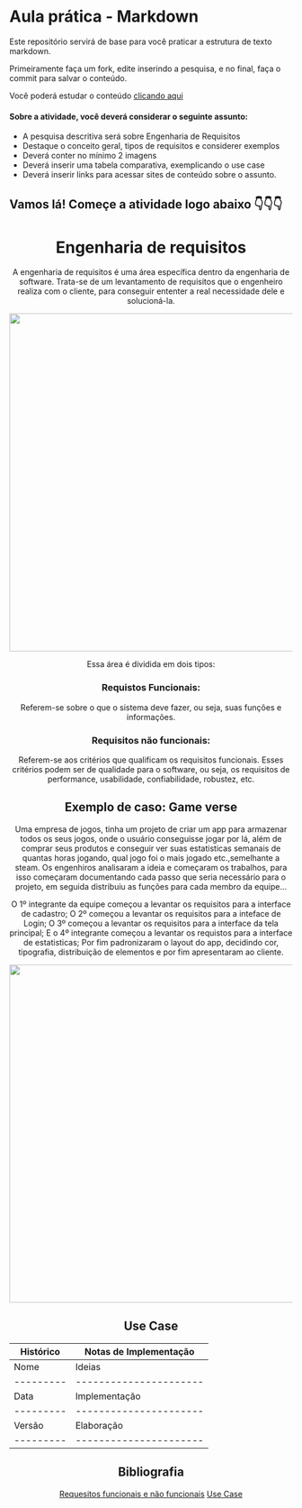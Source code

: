 # Aula prática - Markdown

Este repositório servirá de base para você praticar a estrutura de texto markdown. 

Primeiramente faça um fork, edite inserindo a pesquisa, e no final, faça o commit para salvar o conteúdo.

Você poderá estudar o conteúdo [clicando aqui](https://docs.pipz.com/central-de-ajuda/learning-center/guia-basico-de-markdown#open)

#### Sobre a atividade, você deverá considerar o seguinte assunto:

- A pesquisa descritiva será sobre Engenharia de Requisitos
- Destaque o conceito geral, tipos de requisitos e considerer exemplos
- Deverá conter no mínimo 2 imagens
- Deverá inserir uma tabela comparativa, exemplicando o use case
- Deverá inserir links para acessar sites de conteúdo sobre o assunto.


## Vamos lá! Começe a atividade logo abaixo 👇👇👇

<div align="center">
  
# **Engenharia de requisitos**
 A engenharia de requisitos é uma área específica dentro da engenharia de software. Trata-se de um levantamento  de requisitos que o engenheiro realiza com o cliente, para conseguir ententer a real necessidade dele e solucioná-la.
 
<img src="https://encrypted-tbn0.gstatic.com/images?q=tbn:ANd9GcS_L6WA083W8DjapnVMINZdqkKE1X8_j1XwkQ&usqp=CAU"  width="600">

Essa área é dividida em dois tipos:

### Requistos Funcionais:
Referem-se sobre o que o sistema deve fazer, ou seja, suas funções e informações.
### Requisitos não funcionais:
Referem-se aos critérios que qualificam os requisitos funcionais. Esses critérios podem ser de qualidade para o software, ou seja, os requisitos de performance, usabilidade, confiabilidade, robustez, etc.

## Exemplo de caso: Game verse

Uma empresa de jogos, tinha um projeto de criar um app para armazenar todos os seus jogos, onde o usuário conseguisse jogar por lá, além de comprar seus produtos e conseguir ver suas estatisticas semanais de quantas horas jogando, qual jogo foi o mais jogado etc.,semelhante a steam.
Os engenhiros analisaram a ideia e começaram os trabalhos, para isso começaram documentando cada passo que seria necessário para o projeto, em seguida distribuiu as funções para cada membro da equipe...

O 1º integrante da equipe começou a levantar os requisitos para a interface de cadastro;
O 2º começou a levantar os requisitos para a inteface de Login;
O 3º começou a levantar os requisitos para a interface da tela principal;
E o 4º integrante começou a levantar os requistos para a interface de estatisticas;
Por fim padronizaram o layout do app, decidindo cor, tipografia, distribuição de elementos e por fim apresentaram ao cliente. 

<img src="https://github.com/AilaVital/aulaMarkdown/assets/164503762/14e27e63-7238-4586-9759-d4cc43eeb68e" width="600">

## Use Case
Histórico|Notas de Implementação
---------|----------------------
Nome     | Ideias   
---------|----------------------
Data     | Implementação
---------|----------------------
Versão   |  Elaboração
---------|----------------------
## Bibliografia 

[Requesitos funcionais e não funcionais](https://www.devmedia.com.br/introducao-a-requisitos-de-software/29580#:~:text=N%C3%BAmero%20de%20sistemas%2Dalvo.&text=Os%20requisitos%20n%C3%A3o%20funcionais%20ainda,Requisitos%20Organizacionais%20e%20Requisitos%20Externos.)
[Use Case](https://images.app.goo.gl/onUoboxg48mDkaum7)
